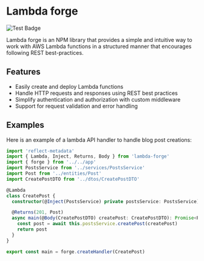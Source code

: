 # Lambda forge

![Test Badge](https://github.com/github/docs/actions/workflows/test.yml/badge.svg?branch=main)

Lambda forge is an NPM library that provides a simple and intuitive way to work with AWS Lambda functions in a structured manner that encourages following REST best-practices.

## Features

- Easily create and deploy Lambda functions
- Handle HTTP requests and responses using REST best practices
- Simplify authentication and authorization with custom middleware
- Support for request validation and error handling

## Examples

Here is an example of a lambda API handler to handle blog post creations:

```typescript
import 'reflect-metadata'
import { Lambda, Inject, Returns, Body } from 'lambda-forge'
import { forge } from '../../app'
import PostsService from '../services/PostsService'
import Post from '../entities/Post'
import CreatePostDTO from '../dtos/CreatePostDTO'

@Lambda
class CreatePost {
  constructor(@Inject(PostsService) private postsService: PostsService) {}

  @Returns(201, Post)
  async main(@Body(CreatePostDTO) createPost: CreatePostDTO): Promise<Post> {
    const post = await this.postsService.createPost(createPost)
    return post
  }
}

export const main = forge.createHandler(CreatePost)
```
